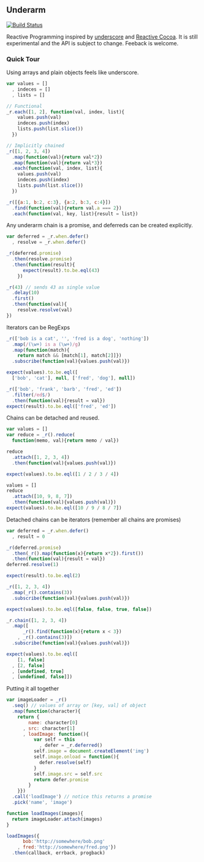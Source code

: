 ## Underarm
[![Build Status](https://secure.travis-ci.org/kevinbeaty/underarm.png)](http://travis-ci.org/kevinbeaty/underarm)

Reactive Programming inspired by [underscore](http://underscorejs.org) and
[Reactive Cocoa](https://github.com/github/ReactiveCocoa).
It is still experimental and the API is subject to change. Feeback is welcome.

### Quick Tour

Using arrays and plain objects feels like underscore.

```javascript
var values = []
  , indeces = []
  , lists = []

// Functional
_r.each([1, 2], function(val, index, list){
    values.push(val)
    indeces.push(index)
    lists.push(list.slice())
  })

// Implicitly chained
_r([1, 2, 3, 4])
  .map(function(val){return val*2})
  .map(function(val){return val*3})
  .each(function(val, index, list){
    values.push(val)
    indeces.push(index)
    lists.push(list.slice())
  })

_r([{a:1, b:2, c:3}, {a:2, b:3, c:4}])
  .find(function(val){return val.a === 2})
  .each(function(val, key, list){result = list})
```

Any underarm chain is a promise, and deferreds can be
created explicitly.

```javascript
var deferred = _r.when.defer()
  , resolve = _r.when.defer()

_r(deferred.promise)
  .then(resolve.promise)
  .then(function(result){
      expect(result).to.be.eql(43)
    })

_r(43) // sends 43 as single value
  .delay(10)
  .first()
  .then(function(val){
    resolve.resolve(val)
})
```

Iterators can be RegExps

```javascript
_r(['bob is a cat', '', 'fred is a dog', 'nothing'])
  .map(/(\w+) is a (\w+)/g)
  .map(function(match){
    return match && [match[1], match[2]]})
  .subscribe(function(val){values.push(val)})

expect(values).to.be.eql([
  ['bob', 'cat'], null, ['fred', 'dog'], null])

_r(['bob', 'frank', 'barb', 'fred', 'ed'])
  .filter(/ed$/)
  .then(function(val){result = val})
expect(result).to.be.eql(['fred', 'ed'])
```


Chains can be detached and reused.

```javascript
var values = []
var reduce = _r().reduce(
  function(memo, val){return memo / val})

reduce
  .attach([1, 2, 3, 4])
  .then(function(val){values.push(val)})

expect(values).to.be.eql([1 / 2 / 3 / 4])

values = []
reduce
  .attach([10, 9, 8, 7])
  .then(function(val){values.push(val)})
expect(values).to.be.eql([10 / 9 / 8 / 7])
```

Detached chains can be iterators (remember all chains are promises)

```javascript
var deferred = _r.when.defer()
  , result = 0

_r(deferred.promise)
  .then(_r().map(function(x){return x*2}).first())
  .then(function(val){result = val})
deferred.resolve(1)

expect(result).to.be.eql(2)

_r([1, 2, 3, 4])
  .map(_r().contains(3))
  .subscribe(function(val){values.push(val)})

expect(values).to.be.eql([false, false, true, false])

_r.chain([1, 2, 3, 4])
  .map([
      _r().find(function(x){return x < 3})
    , _r().contains(3)])
  .subscribe(function(val){values.push(val)})

expect(values).to.be.eql([
    [1, false]
  , [2, false]
  , [undefined, true]
  , [undefined, false]])
```


Putting it all together

```javascript
var imageLoader = _r()
  .seq() // values of array or [key, val] of object
  .map(function(character){
    return {
        name: character[0]
      , src: character[1]
      , loadImage: function(){
          var self = this
            , defer = _r.deferred()
          self.image = document.createElement('img')
          self.image.onload = function(){
            defer.resolve(self)
          }
          self.image.src = self.src
          return defer.promise
        }
    }})
  .call('loadImage') // notice this returns a promise
  .pick('name', 'image')

function loadImages(images){
  return imageLoader.attach(images)
}

loadImages({
      bob:'http://somewhere/bob.png'
    , fred:'http://somewhere/fred.png'})
  .then(callback, errback, progback)
```
